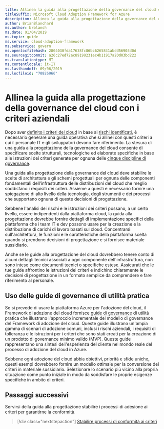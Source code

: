 ```yaml
---
title: Allinea la guida alla progettazione della governance del cloud con i criteri aziendali
titleSuffix: Microsoft Cloud Adoption Framework for Azure
description: Allinea la guida alla progettazione della governance del cloud con i criteri aziendali
author: BrianBlanchard
ms.author: brblanch
ms.date: 01/04/2019
ms.topic: guide
ms.service: cloud-adoption-framework
ms.subservice: govern
ms.openlocfilehash: 2804030fda17638fc86bc6265841abdd56903d0d
ms.sourcegitcommit: a26c27ed72ac89198231ec4b11917a20d03bd222
ms.translationtype: MT
ms.contentlocale: it-IT
ms.lasthandoff: 09/06/2019
ms.locfileid: "70826966"
---
```

<!---
I've established policies. How to help developers adopt these policies?
Draft an architecture design guide.

[Aspirational statement] If you're using Azure, you can use one of ours as a starting point. The choose one of the following 6 as a starting point and mold it to fit your policies.
--->

# <a name="align-your-cloud-governance-design-guide-with-corporate-policy"></a>Allinea la guida alla progettazione della governance del cloud con i criteri aziendali

Dopo aver [definito i criteri del cloud](define-policy.md) in base ai [rischi identificati](understanding-business-risk.md), è necessario generare una guida operativa che si allinei con questi criteri a cui il personale IT e gli sviluppatori devono fare riferimento. La stesura di una guida alla progettazione della governance del cloud consente di specificare scelte strutturali, tecnologiche ed elaborate specifiche in base alle istruzioni dei criteri generate per ognuna delle [cinque discipline di governance](../governance-disciplines.md).

Una guida alla progettazione della governance del cloud deve stabilire le scelte di architettura e gli schemi progettuali per ognuna delle componenti fondamentali dell'infrastruttura delle distribuzioni del cloud che meglio soddisfano i requisiti dei criteri. Assieme a questi è necessario fornire una spiegazione di alto livello della tecnologia, degli strumenti e dei processi che supportano ognuna di queste decisioni di progettazione.

Sebbene l'analisi dei rischi e le istruzioni dei criteri possano, a un certo livello, essere indipendenti dalla piattaforma cloud, la guida alla progettazione dovrebbe fornire dettagli di implementazione specifici della piattaforma che i team IT e dev possono usare per la creazione e la distribuzione di carichi di lavoro basati sul cloud. Concentrarsi sull'architettura, le funzioni e le caratteristiche della piattaforma scelta quando si prendono decisioni di progettazione e si fornisce materiale sussidiario.

Anche se le guide alla progettazione del cloud dovrebbero tenere conto di alcuni dettagli tecnici associati a ogni componente dell'infrastruttura, non sono intese come documenti tecnici o specifiche estese. Assicurati che le tue guide affrontino le istruzioni dei criteri e indichino chiaramente le decisioni di progettazione in un formato semplice da comprendere e fare riferimento al personale.

<!-- markdownlint-enable MD033 -->

## <a name="using-the-actionable-governance-guides"></a>Uso delle guide di governance di utilità pratica

Se si prevede di usare la piattaforma Azure per l'adozione del cloud, il Framework di adozione del cloud fornisce [guide di governance](../journeys/index.md) di utilità pratica che illustrano l'approccio incrementale del modello di governance del Framework di adozione del cloud. Queste guide illustrano un'ampia gamma di scenari di adozione comuni, inclusi i rischi aziendali, i requisiti di tolleranza e le istruzioni per i criteri che sono stati creati per la creazione di un prodotto di governance minimo valido (MVP). Queste guide rappresentano una sintesi dell'esperienza del cliente nel mondo reale del processo di adozione del cloud in Azure.

Sebbene ogni adozione del cloud abbia obiettivi, priorità e sfide uniche, questi esempi dovrebbero fornire un modello ottimale per la conversione dei criteri in materiale sussidiario. Selezionare lo scenario più vicino alla propria situazione come punto iniziale in modo da soddisfare le proprie esigenze specifiche in ambito di criteri.

## <a name="next-steps"></a>Passaggi successivi

Servirsi della guida alla progettazione stabilire i processi di adesione ai criteri per garantirne la conformità.

> [!div class="nextstepaction"]
> [Stabilire processi di conformità ai criteri](./processes.md)
